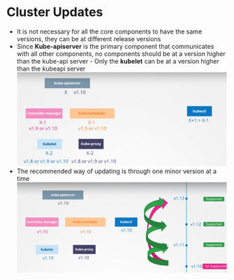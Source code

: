 # Cluster Updates

- It is not necessary for all the core components to have the same versions, they can be at different release versions
- Since **Kube-apiserver** is the primary component that communicates with all other components, no components should be at a version higher than the kube-api server - Only the **kubelet** can be at a version higher than the kubeapi server
  ![alt text](./images/image.png)
- The recommended way of updating is through one minor version at a time
  ![alt text](./images/image_1.png)
